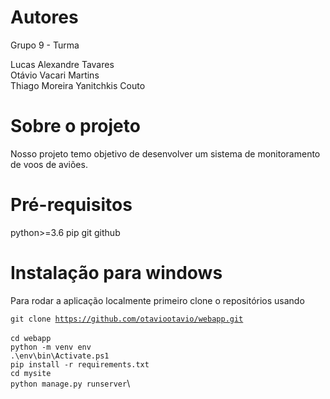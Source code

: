# Autores
Grupo 9 - Turma 

Lucas Alexandre Tavares \
Otávio Vacari Martins \
Thiago Moreira Yanitchkis Couto 

# Sobre o projeto 

Nosso projeto temo objetivo de desenvolver um sistema de monitoramento de voos de aviões.
# Pré-requisitos 

python>=3.6
pip
git
github

# Instalação para windows

Para rodar a aplicação localmente primeiro clone o repositórios usando

<code>git clone https://github.com/otaviootavio/webapp.git </code>\
<code>cd webapp</code>\
<code>python -m venv env</code>\
<code>.\env\bin\Activate.ps1</code>\
<code>pip install -r requirements.txt</code>\
<code>cd mysite</code>\
<code>python manage.py runserver</code>\
